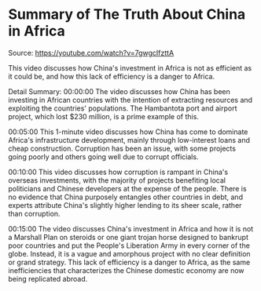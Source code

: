 # Summary of The Truth About China in Africa

Source: https://youtube.com/watch?v=7gwgcIfzttA

This video discusses how China's investment in Africa is not as efficient as it could be, and how this lack of efficiency is a danger to Africa.

Detail Summary: 
00:00:00
The video discusses how China has been investing in African countries with the intention of extracting resources and exploiting the countries' populations. The Hambantota port and airport project, which lost $230 million, is a prime example of this.

00:05:00
This 1-minute video discusses how China has come to dominate Africa's infrastructure development, mainly through low-interest loans and cheap construction. Corruption has been an issue, with some projects going poorly and others going well due to corrupt officials.

00:10:00
This video discusses how corruption is rampant in China's overseas investments, with the majority of projects benefiting local politicians and Chinese developers at the expense of the people. There is no evidence that China purposely entangles other countries in debt, and experts attribute China's slightly higher lending to its sheer scale, rather than corruption.

00:15:00
The video discusses China's investment in Africa and how it is not a Marshall Plan on steroids or one giant trojan horse designed to bankrupt poor countries and put the People's Liberation Army in every corner of the globe. Instead, it is a vague and amorphous project with no clear definition or grand strategy. This lack of efficiency is a danger to Africa, as the same inefficiencies that characterizes the Chinese domestic economy are now being replicated abroad.

